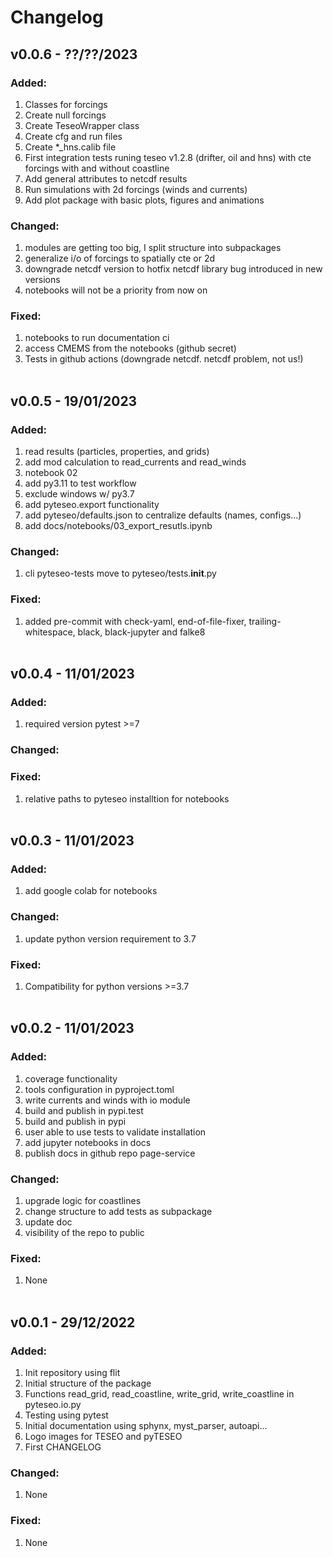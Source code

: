 # Changelog

## v0.0.6 - ??/??/2023
### Added:
1) Classes for forcings
2) Create null forcings
3) Create TeseoWrapper class
4) Create cfg and run files
5) Create *_hns.calib file
6) First integration tests runing teseo v1.2.8 (drifter, oil and hns) with cte forcings with and without coastline
7) Add general attributes to netcdf results
8) Run simulations with 2d forcings (winds and currents)
9) Add plot package with basic plots, figures and animations
### Changed:
1) modules are getting too big, I split structure into subpackages
2) generalize i/o of forcings to spatially cte or 2d
3) downgrade netcdf version to hotfix netcdf library bug introduced in new versions
4) notebooks will not be a priority from now on
### Fixed:
1) notebooks to run documentation ci
2) access CMEMS from the notebooks (github secret)
3) Tests in github actions (downgrade netcdf. netcdf problem, not us!)
<br/><br/>


## v0.0.5 - 19/01/2023
### Added:
1) read results (particles, properties, and grids)
2) add mod calculation to read_currents and read_winds
3) notebook 02
4) add py3.11 to test workflow
5) exclude windows w/ py3.7
6) add pyteseo.export functionality
7) add pyteseo/defaults.json to centralize defaults (names, configs...)
8) add docs/notebooks/03_export_resutls.ipynb
### Changed:
1) cli pyteseo-tests move to pyteseo/tests.__init__.py
### Fixed:
1) added pre-commit with check-yaml, end-of-file-fixer, trailing-whitespace, black, black-jupyter and falke8
<br/><br/>


## v0.0.4 - 11/01/2023
### Added:
1) required version pytest >=7
### Changed:
### Fixed:
1) relative paths to pyteseo installtion for notebooks
<br/><br/>


## v0.0.3 - 11/01/2023
### Added:
1) add google colab for notebooks
### Changed:
1) update python version requirement to 3.7
### Fixed:
1) Compatibility for python versions >=3.7
<br/><br/>


## v0.0.2 - 11/01/2023
### Added:
1) coverage functionality
2) tools configuration in pyproject.toml
3) write currents and winds with io module
4) build and publish in pypi.test
5) build and publish in pypi
6) user able to use tests to validate installation
7) add jupyter notebooks in docs
8) publish docs in github repo page-service
### Changed:
1) upgrade logic for coastlines
2) change structure to add tests as subpackage
3) update doc
4) visibility of the repo to public
### Fixed:
1) None
<br/><br/>


## v0.0.1 - 29/12/2022
### Added:
1) Init repository using flit
2) Initial structure of the package
3) Functions read_grid, read_coastline, write_grid, write_coastline in pyteseo.io.py
4) Testing using pytest
5) Initial documentation using sphynx, myst_parser, autoapi...
6) Logo images for TESEO and pyTESEO
7) First CHANGELOG
### Changed:
1) None
### Fixed:
1) None
<br/><br/>
